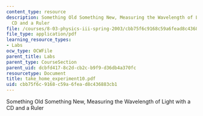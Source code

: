 ```yaml
---
content_type: resource
description: Something Old Something New, Measuring the Wavelength of Light with a
  CD and a Ruler
file: /courses/8-03-physics-iii-spring-2003/cbb75f6c9168c59a6fead8c436883cb1_take_home_experiment10.pdf
file_type: application/pdf
learning_resource_types:
- Labs
ocw_type: OCWFile
parent_title: Labs
parent_type: CourseSection
parent_uid: dcbfd417-8c2d-cb2c-b9f9-d36db4a370fc
resourcetype: Document
title: take_home_experiment10.pdf
uid: cbb75f6c-9168-c59a-6fea-d8c436883cb1
---
```

Something Old Something New, Measuring the Wavelength of Light with a CD and a Ruler

